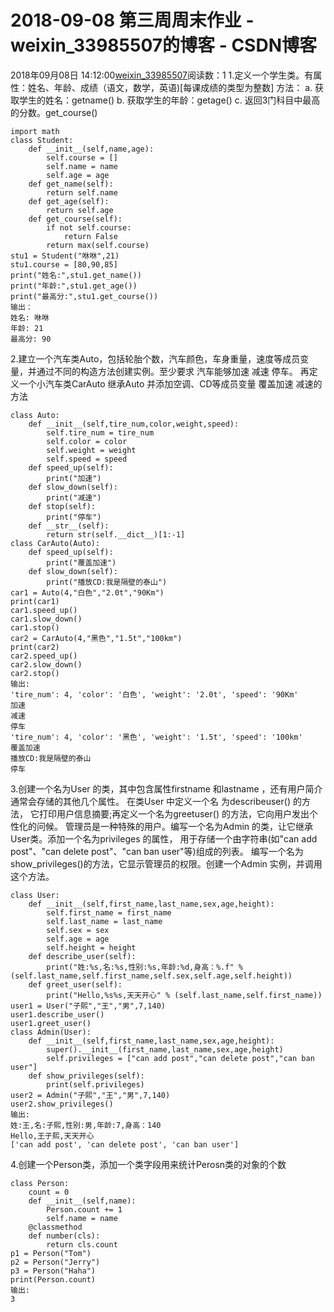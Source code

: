 # 2018-09-08 第三周周末作业 - weixin_33985507的博客 - CSDN博客
2018年09月08日 14:12:00[weixin_33985507](https://me.csdn.net/weixin_33985507)阅读数：1
1.定义一个学生类。有属性：姓名、年龄、成绩（语文，数学，英语)[每课成绩的类型为整数]
方法： a. 获取学生的姓名：getname() b. 获取学生的年龄：getage()
c. 返回3门科目中最高的分数。get_course()
```
import math
class Student:
    def __init__(self,name,age):
        self.course = []
        self.name = name
        self.age = age
    def get_name(self):
        return self.name
    def get_age(self):
        return self.age
    def get_course(self):
        if not self.course:
            return False
        return max(self.course)
stu1 = Student("咻咻",21)
stu1.course = [80,90,85]
print("姓名:",stu1.get_name())
print("年龄:",stu1.get_age())
print("最高分:",stu1.get_course())
输出：
姓名: 咻咻
年龄: 21
最高分: 90
```
2.建立一个汽车类Auto，包括轮胎个数，汽车颜色，车身重量，速度等成员变量，并通过不同的构造方法创建实例。至少要求 汽车能够加速 减速 停车。
再定义一个小汽车类CarAuto 继承Auto 并添加空调、CD等成员变量 覆盖加速 减速的方法
```
class Auto:
    def __init__(self,tire_num,color,weight,speed):
        self.tire_num = tire_num
        self.color = color
        self.weight = weight
        self.speed = speed
    def speed_up(self):
        print("加速")
    def slow_down(self):
        print("减速")
    def stop(self):
        print("停车")
    def __str__(self):
        return str(self.__dict__)[1:-1]
class CarAuto(Auto):
    def speed_up(self):
        print("覆盖加速")
    def slow_down(self):
        print("播放CD:我是隔壁的泰山")
car1 = Auto(4,"白色","2.0t","90Km")
print(car1)
car1.speed_up()
car1.slow_down()
car1.stop()
car2 = CarAuto(4,"黑色","1.5t","100km")
print(car2)
car2.speed_up()
car2.slow_down()
car2.stop()
输出:
'tire_num': 4, 'color': '白色', 'weight': '2.0t', 'speed': '90Km'
加速
减速
停车
'tire_num': 4, 'color': '黑色', 'weight': '1.5t', 'speed': '100km'
覆盖加速
播放CD:我是隔壁的泰山
停车
```
3.创建一个名为User 的类，其中包含属性firstname 和lastname ，还有用户简介通常会存储的其他几个属性。
在类User 中定义一个名 为describeuser() 的方法，
它打印用户信息摘要;再定义一个名为greetuser() 的方法，它向用户发出个性化的问候。
管理员是一种特殊的用户。编写一个名为Admin 的类，让它继承User类。添加一个名为privileges 的属性，
用于存储一个由字符串(如"can add post"、"can delete post"、"can ban user"等)组成的列表。
编写一个名为show_privileges()的方法，它显示管理员的权限。创建一个Admin 实例，并调用这个方法。
```
class User:
    def __init__(self,first_name,last_name,sex,age,height):
        self.first_name = first_name
        self.last_name = last_name
        self.sex = sex
        self.age = age
        self.height = height
    def describe_user(self):
        print("姓:%s,名:%s,性别:%s,年龄:%d,身高：%.f" % (self.last_name,self.first_name,self.sex,self.age,self.height))
    def greet_user(self):
        print("Hello,%s%s,天天开心" % (self.last_name,self.first_name))
user1 = User("子熙","王","男",7,140)
user1.describe_user()
user1.greet_user()
class Admin(User):
    def __init__(self,first_name,last_name,sex,age,height):
        super().__init__(first_name,last_name,sex,age,height)
        self.privileges = ["can add post","can delete post","can ban user"]
    def show_privileges(self):
        print(self.privileges)
user2 = Admin("子熙","王","男",7,140)
user2.show_privileges()
输出:
姓:王,名:子熙,性别:男,年龄:7,身高：140
Hello,王子熙,天天开心
['can add post', 'can delete post', 'can ban user']
```
4.创建一个Person类，添加一个类字段用来统计Perosn类的对象的个数
```
class Person:
    count = 0
    def __init__(self,name):
        Person.count += 1
        self.name = name
    @classmethod
    def number(cls):
        return cls.count
p1 = Person("Tom")
p2 = Person("Jerry")
p3 = Person("Haha")
print(Person.count)
输出:
3
```
